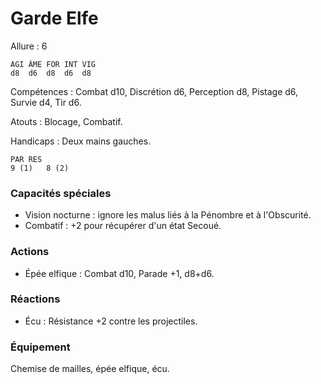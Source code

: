 # Garde Elfe

Allure : 6

	AGI	ÂME	FOR	INT	VIG
	d8	d6	d8	d6	d8

Compétences : Combat d10, Discrétion d6, Perception d8, Pistage d6, Survie d4, Tir d6.

Atouts : Blocage, Combatif.

Handicaps : Deux mains gauches.

	PAR	RES
	9 (1)	8 (2)

### Capacités spéciales
- Vision nocturne : ignore les malus liés à la Pénombre et à l'Obscurité.
- Combatif : +2 pour récupérer d'un état Secoué.

### Actions
- Épée elfique : Combat d10, Parade +1, d8+d6.

### Réactions
- Écu : Résistance +2 contre les projectiles.

### Équipement
Chemise de mailles, épée elfique, écu.
